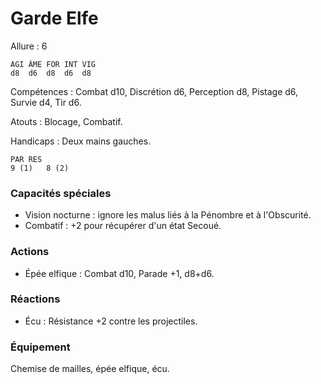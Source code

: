 # Garde Elfe

Allure : 6

	AGI	ÂME	FOR	INT	VIG
	d8	d6	d8	d6	d8

Compétences : Combat d10, Discrétion d6, Perception d8, Pistage d6, Survie d4, Tir d6.

Atouts : Blocage, Combatif.

Handicaps : Deux mains gauches.

	PAR	RES
	9 (1)	8 (2)

### Capacités spéciales
- Vision nocturne : ignore les malus liés à la Pénombre et à l'Obscurité.
- Combatif : +2 pour récupérer d'un état Secoué.

### Actions
- Épée elfique : Combat d10, Parade +1, d8+d6.

### Réactions
- Écu : Résistance +2 contre les projectiles.

### Équipement
Chemise de mailles, épée elfique, écu.
